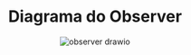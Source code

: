 <div align="center">

# Diagrama do Observer
![observer drawio](https://github.com/user-attachments/assets/55d95c98-9519-4d55-a6a7-ab2024bac988)

</div>
